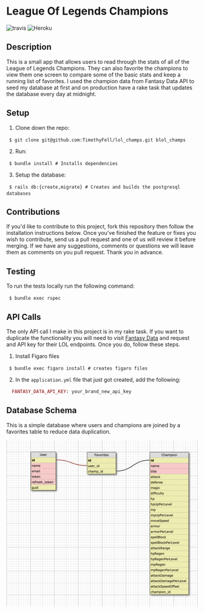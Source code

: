 # League Of Legends Champions
![travis](https://travis-ci.com/TimothyFell/lol_champs.svg?branch=master)
![Heroku](https://heroku-badge.herokuapp.com/?app=heroku-badge)

## Description

This is a small app that allows users to read through the stats of all of the League of Legends Champions. They can also favorite the champions to view them one screen to compare some of the basic stats and keep a running list of favorites. I used the champion data from Fantasy Data API to seed my database at first and on production have a rake task that updates the database every day at midnight.

## Setup

1. Clone down the repo:

` $ git clone git@github.com:TimothyFell/lol_champs.git blol_champs`

2. Run:

` $ bundle install # Installs dependencies`

3. Setup the database:

` $ rails db:{create,migrate} # Creates and builds the postgresql databases`


## Contributions

If you'd like to contribute to this project, fork this repository then follow the installation instructions below. Once you've finished the feature or fixes you wish to contribute, send us a pull request and one of us will review it before merging. If we have any suggestions, comments or questions we will leave them as comments on you pull request. Thank you in advance.

## Testing

To run the tests locally run the following command:

` $ bundle exec rspec`

## API Calls

The only API call I make in this project is in my rake task. If you want to duplicate the functionality you will need to visit [Fantasy Data](https://developer.fantasydata.com) and request and API key for their LOL endpoints. Once you do, follow these steps.

1. Install Figaro files

` $ bundle exec figaro install # creates figaro files`

2. In the `application.yml` file that just got created, add the following:

````ruby
  FANTASY_DATA_API_KEY: your_brand_new_api_key
````

## Database Schema

This is a simple database where users and champions are joined by a favorites table to reduce data duplication.

![Schema Diagram](./Schema-V1.png)
